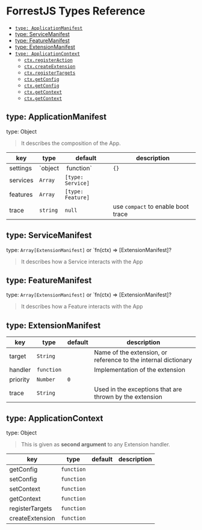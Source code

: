 # ForrestJS Types Reference

- [`type: ApplicationManifest`](#forrestrun)
- [type: ServiceManifest]()
- [type: FeatureManifest]()
- [type: ExtensionManifest]()
- [`type: ApplicationContext`]()
  - [`ctx.registerAction`]()
  - [`ctx.createExtension`]()
  - [`ctx.registerTargets`]()
  - [`ctx.getConfig`]()
  - [`ctx.getConfig`]()
  - [`ctx.getContext`]()
  - [`ctx.getContext`]()

## type: ApplicationManifest

type: Object

> It describes the composition of the App.

| key      | type                | default           | description                        |
|----------|---------------------|-------------------|------------------------------------|
| settings | `object | function` | `{}`              |                                    |
| services | `Array`             | `[type: Service]` |                                    |
| features | `Array`             | `[type: Feature]` |                                    |
| trace    | `string`            | `null`            | use `compact` to enable boot trace |

## type: ServiceManifest

type: `Array[ExtensionManifest]` or `fn(ctx) => [ExtensionManifest]?

> It describes how a Service interacts with the App

## type: FeatureManifest

type: `Array[ExtensionManifest]` or `fn(ctx) => [ExtensionManifest]?

> It describes how a Feature interacts with the App

## type: ExtensionManifest

| key      | type       | default | description                                                    |
|----------|------------|---------|----------------------------------------------------------------|
| target   | `String`   |         | Name of the extension, or reference to the internal dictionary |
| handler  | `function` |         | Implementation of the extension                                |
| priority | `Number`   | `0`     |                                                                |
| trace    | `String`   |         | Used in the exceptions that are thrown by the extension        |

## type: ApplicationContext

type: Object

> This is given as **second argument** to any Extension handler.

| key             | type       | default | description |
|-----------------|------------|---------|-------------|
| getConfig       | `function` |         |             |
| setConfig       | `function` |         |             |
| setContext      | `function` |         |             |
| getContext      | `function` |         |             |
| registerTargets | `function` |         |             |
| createExtension | `function` |         |             |